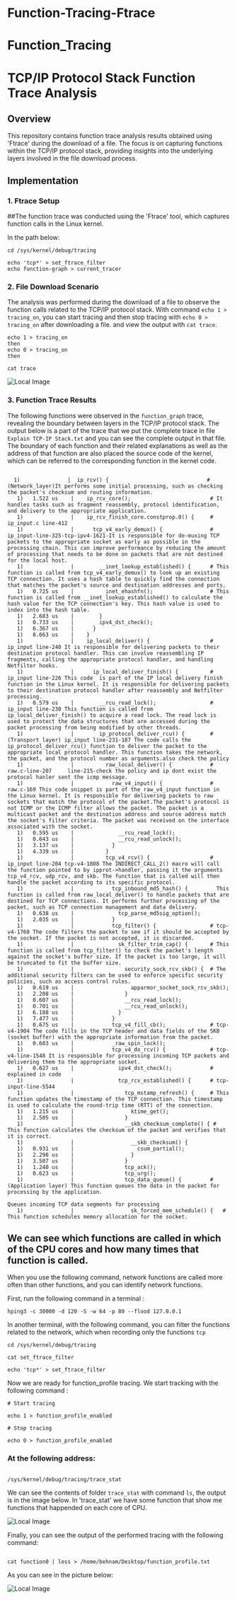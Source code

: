 # Function-Tracing-Ftrace


# Function_Tracing

# TCP/IP Protocol Stack Function Trace Analysis

## Overview

This repository contains function trace analysis results obtained using 'Ftrace' during the download of a file. The focus is on capturing functions within the TCP/IP protocol stack, providing insights into the underlying layers involved in the file download process.

## Implementation

### 1. Ftrace Setup

##The function trace was conducted using the 'Ftrace' tool, which captures function calls in the Linux kernel.

In the path below:
```console
cd /sys/kernel/debug/tracing

echo 'tcp*' > set_ftrace_filter
echo function-graph > current_tracer
````
### 2. File Download Scenario

The analysis was performed during the download of a file to observe the function calls related to the TCP/IP protocol stack.
With command `echo 1 > tracing_on`, you can start tracing and then stop tracing with `echo 0 > tracing_on` after downloading a file. and view the output with `cat trace`.
```console
echo 1 > tracing_on
then
echo 0 > tracing_on
then 

cat trace
```
![Local Image](./Image/function_graph_tracing.jpg)


### 3. Function Trace Results

The following functions were observed in the `function_graph` trace, revealing the boundary between layers in the TCP/IP protocol stack. The output below is a part of the trace that we put the complete trace in file `Explain TCP-IP Stack.txt` and you can see the complete output in that file. The boundary of each function and their related explanations as well as the address of that function are also placed the source code of the kernel, which can be referred to the corresponding function in the kernel code.
```console

  1)               |  ip_rcv() {                               # (Network_layer)It performs some initial processing, such as checking the packet's checksum and routing information.
   1)   1.522 us    |    ip_rcv_core();                         # It handles tasks such as fragment reassembly, protocol identification, and delivery to the appropriate application.                                       
   1)               |    ip_rcv_finish_core.constprop.0() {     # ip_input.c line-412
   1)               |      tcp_v4_early_demux() {               # ip_input-line-325-tcp-ipv4-1621-It is responsible for de-muxing TCP packets to the appropriate socket as early as possible in the processing chain. This can improve performance by reducing the amount of processing that needs to be done on packets that are not destined for the local host.
   1)               |        __inet_lookup_established() {      # This function is called from tcp_v4_early_demux() to look up an existing TCP connection. It uses a hash table to quickly find the connection that matches the packet's source and destination addresses and ports.
   1)   0.725 us    |          inet_ehashfn();                  # This function is called from __inet_lookup_established() to calculate the hash value for the TCP connection's key. This hash value is used to index into the hash table.
   1)   2.683 us    |        }
   1)   0.733 us    |        ipv4_dst_check();
   1)   6.367 us    |      }
   1)   8.663 us    |    }
   1)               |    ip_local_deliver() {                   # ip_input line-240 It is responsible for delivering packets to their destination protocol handler. This can involve reassembling IP fragments, calling the appropriate protocol handler, and handling Netfilter hooks.
   1)               |      ip_local_deliver_finish() {          # ip_input line-226 This code  is part of the IP local delivery finish function in the Linux kernel. It is responsible for delivering packets to their destination protocol handler after reassembly and Netfilter processing.
   1)   0.579 us    |        __rcu_read_lock();                 # ip_input line-230 This function is called from ip_local_deliver_finish() to acquire a read lock. The read lock is used to protect the data structures that are accessed during the packet processing from being modified by other threads.
   1)               |        ip_protocol_deliver_rcu() {        # (Transport layer) ip_input line-231-187 The code calls the ip_protocol_deliver_rcu() function to deliver the packet to the appropriate local protocol handler. This function takes the network, the packet, and the protocol number as arguments.also check the policy
   1)               |          raw_local_deliver() {            # raw.c-line-207     line-215-check the policy and ip dont exist the protocol hanler sent the icmp message.
   1)               |            raw_v4_input() {               # raw.c-169 This code snippet is part of the raw_v4_input function in the Linux kernel. It is responsible for delivering packets to raw sockets that match the protocol of the packet.The packet's protocol is not ICMP or the ICMP filter allows the packet. The packet is a multicast packet and the destination address and source address match the socket's filter criteria. The packet was received on the interface associated with the socket.
   1)   0.595 us    |              __rcu_read_lock();
   1)   0.643 us    |              __rcu_read_unlock();
   1)   3.137 us    |            }
   1)   4.339 us    |          }
   1)               |          tcp_v4_rcv() {                   # ip_input line-204 tcp-v4-1808 The INDIRECT_CALL_2() macro will call the function pointed to by ipprot->handler, passing it the arguments tcp_v4_rcv, udp_rcv, and skb. The function that is called will then handle the packet according to its specific protocol.
   1)               |            tcp_inbound_md5_hash() {         This function is called from raw_local_deliver() to handle packets that are destined for TCP connections. It performs further processing of the packet, such as TCP connection management and data delivery.
   1)   0.638 us    |              tcp_parse_md5sig_option();
   1)   2.035 us    |            }
   1)               |            tcp_filter() {                 # tcp-v4-1768 The code filters the packet to see if it should be accepted by the socket. If the packet is not accepted, it is discarded.
   1)               |              sk_filter_trim_cap() {       # This function is called from tcp_filter() to check the packet's length against the socket's buffer size. If the packet is too large, it will be truncated to fit the buffer size.
   1)               |                security_sock_rcv_skb() {  # The additional security filters can be used to enforce specific security policies, such as access control rules.
   1)   0.619 us    |                  apparmor_socket_sock_rcv_skb();
   1)   2.208 us    |                }
   1)   0.607 us    |                __rcu_read_lock();
   1)   0.701 us    |                __rcu_read_unlock();
   1)   6.188 us    |              }
   1)   7.477 us    |            }
   1)   0.675 us    |            tcp_v4_fill_cb();              # tcp-v4-1904 The code fills in the TCP header and data fields of the SKB (socket buffer) with the appropriate information from the packet.
   1)   0.603 us    |            _raw_spin_lock();
   1)               |            tcp_v4_do_rcv() {              # tcp-v4-line-1548 It is responsible for processing incoming TCP packets and delivering them to the appropriate socket.
   1)   0.627 us    |              ipv4_dst_check();            # explained in code
   1)               |              tcp_rcv_established() {      # tcp-input-line-5544
   1)               |                tcp_mstamp_refresh() {     # This function updates the timestamp of the TCP connection. This timestamp is used to calculate the round-trip time (RTT) of the connection.
   1)   1.215 us    |                  ktime_get();
   1)   2.505 us    |                }
   1)               |                __skb_checksum_complete() { # This function calculates the checksum of the packet and verifies that it is correct.
   1)               |                  __skb_checksum() {
   1)   0.931 us    |                    csum_partial();
   1)   2.298 us    |                  }
   1)   3.507 us    |                }
   1)   1.240 us    |                tcp_ack();
   1)   0.623 us    |                tcp_urg();
   1)               |                tcp_data_queue() {         # (Application layer) This function queues the data in the packet for processing by the application.
                                                                  Queues incoming TCP data segments for processing
   1)               |                  sk_forced_mem_schedule() {   # This function schedules memory allocation for the socket.

```

## We can see which functions are called in which of the CPU cores and how many times that function is called.

When you use the following command, network functions are called more often than other functions, and you can identify network functions.

First, run the following command in a terminal :
```console
hping3 -c 30000 -d 120 -S -w 64 -p 80 --flood 127.0.0.1
```
In another terminal, with the following command, you can filter the functions related to the network, which when recording only the functions `tcp`

```console
cd /sys/kernel/debug/tracing

cat set_ftrace_filter

echo 'tcp*' > set_ftrace_filter
```

Now we are ready for function_profile tracing. We start tracking with the following command :

```console
# Start tracing

echo 1 > function_profile_enabled

# Stop tracing

echo 0 > function_profile_enabled
```
### At the following address:
```console

/sys/kernel/debug/tracing/trace_stat
````
We can see the contents of folder `trace_stat` with command `ls`, the output is in the image below. In 'trace_stat' we have some function that show me functions that happended on each core of CPU.

![Local Image](./Image/function_profiled-2.jpg)

Finally, you can see the output of the performed tracing with the following command:

```console

cat function0 | less > /home/behnam/Desktop/function_profile.txt

```
As you can see in the picture below:

![Local Image](./Image/function_profiled-1.jpg)








